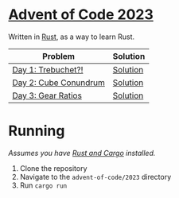 # [Advent of Code 2023][aoc]

Written in [Rust][rust], as a way to learn Rust.

| Problem | Solution |
|---------|----------|
| [Day 1: Trebuchet?!](https://adventofcode.com/2023/day/1) | [Solution](./src/day1/mod.rs) |
| [Day 2: Cube Conundrum](https://adventofcode.com/2023/day/2) | [Solution](./src/day2/mod.rs) |
| [Day 3: Gear Ratios](https://adventofcode.com/2023/day/3) | [Solution](./src/day3/mod.rs) |

# Running

*Assumes you have [Rust and Cargo][rust] installed.*

1. Clone the repository
2. Navigate to the `advent-of-code/2023` directory
3. Run `cargo run`



[aoc]: https://adventofcode.com/2023
[rust]: https://www.rust-lang.org
[rustlings]: https://gitlab.com/ASTRELION/rustlings-solutions
